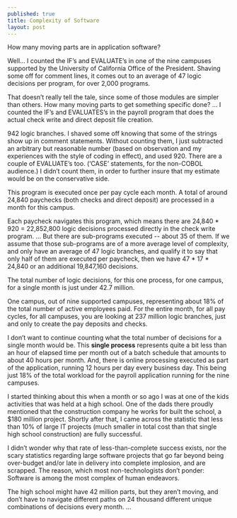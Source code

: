 ```yaml
---
published: true
title: Complexity of Software
layout: post
---
```

How many moving parts are in application software? 

Well… I counted the IF’s and EVALUATE’s in one of the nine campuses supported by the University of California Office of the President.  Shaving some off for comment lines, it comes out to an average of 47 logic decisions per program, for over 2,000 programs. 

That doesn’t really tell the tale, since some of those modules are simpler than others.  How many moving parts to get something specific done?  … I counted the IF’s and EVALUATES’s in the payroll program that does the actual check write and direct deposit file creation. 
  
942 logic branches.  I shaved some off  knowing that some of the strings show up in comment statements.  Without counting them, I just subtracted an arbitrary but reasonable number (based on observation and my experiences with the style of coding in effect), and used 920.  There are a couple of EVALUATE’s too.   (‘CASE’ statements, for the non-COBOL audience.)  I didn’t count them, in order to further insure that my estimate would be on the conservative side.  
 
This program is executed once per pay cycle each month.  A total of  around 24,840 paychecks (both checks and direct deposit) are processed in a month for this campus. 

Each paycheck navigates this program, which means there are 24,840 * 920 = 22,852,800 logic decisions processed directly in the check write program.  … But there are sub-programs executed -- about 35 of them.  If we assume that those sub-programs are of a more average level of complexity, and only have an average of 47 logic branches, and qualify it to say that only half of them are executed per paycheck, then we have 47 * 17 * 24,840 or an additional 19,847,160 decisions. 

 
The total number of logic decisions, for this one process, for one campus, for a single month is just under 42.7 million. 

One campus, out of nine supported campuses, representing about 18% of the total number of active employees paid.  For the entire month, for all pay cycles, for all campuses, you are looking at 237 million logic branches, just and only to create the pay deposits and checks.  

I don’t want to continue counting what the total number of decisions for a single month would be.  This **single process** represents quite a bit less than an hour of elapsed time per month out of a batch schedule that amounts to about 40 hours per month.  And, there is online processing executed as part of the application, running 12 hours per day every business day.  This being just 18% of the total workload for the payroll application running for the nine campuses.
 
I started thinking about this when a month or so ago I was at one of the kids activities that was held at a high school.  One of the dads there proudly mentioned that the construction company he works for built the school, a $180 million project.  Shortly after that, I came across the statistic that less than 10% of large IT projects (much smaller in total cost than that single high school construction) are fully successful. 

I didn’t wonder why that rate of less-than-complete success exists, nor the scary statistics regarding large software projects that go far beyond being over-budget and/or late in delivery into complete implosion, and are scrapped.  The reason, which most non-technologists don’t ponder: Software is among the most complex of human endeavors.

The high school might have 42 million parts, but they aren’t moving, and don’t have to navigate different paths on 24 thousand different unique combinations of decisions every month. …
